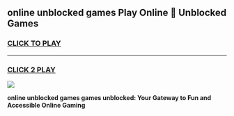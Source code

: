 
## online unblocked games Play Online 👋 Unblocked Games
<h3>
<a href="https://premium.freeplayer.one?title=online_unblocked_games&ref=19F">CLICK TO PLAY</a></h3>
<hr>

<h3>
<a href="https://premium.freeplayer.one?title=online_unblocked_games&ref=19F">CLICK 2 PLAY</a>
  
</h3>

<a href="https://premium.freeplayer.one?title=online_unblocked_games&ref=19F"><img src="https://clearcache.store/games.png"></a>


**online unblocked games games unblocked: Your Gateway to Fun and Accessible Online Gaming**
